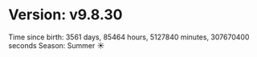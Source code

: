 # Version: v9.8.30
Time since birth: 3561 days, 85464 hours, 5127840 minutes, 307670400 seconds
Season: Summer ☀️
